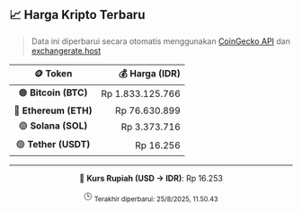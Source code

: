 

<!-- HARGA_KRIPTO -->
## 📈 Harga Kripto Terbaru

> Data ini diperbarui secara otomatis menggunakan [CoinGecko API](https://www.coingecko.com/) dan [exchangerate.host](https://exchangerate.host/)

<div align="center">

| 🪙 Token | 💰 Harga (IDR) |
|:------:|---------------:|
| 🟠 **Bitcoin (BTC)**   | Rp 1.833.125.766 |
| 🔵 **Ethereum (ETH)**  | Rp 76.630.899 |
| 🟣 **Solana (SOL)**    | Rp 3.373.716 |
| 🟢 **Tether (USDT)**   | Rp 16.256 |

---

💱 **Kurs Rupiah (USD → IDR)**: Rp 16.253

🕒 <sub>Terakhir diperbarui: 25/8/2025, 11.50.43</sub>

</div>
<!-- /HARGA_KRIPTO -->